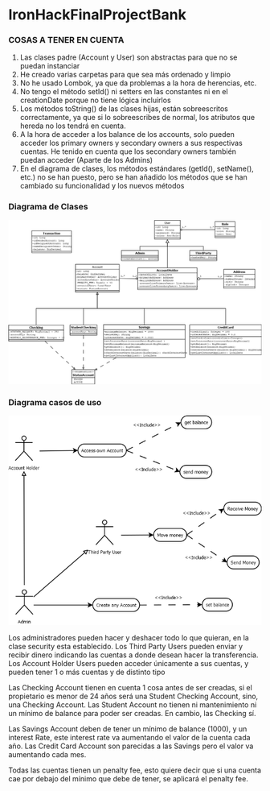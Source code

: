 # IronHackFinalProjectBank

### COSAS A TENER EN CUENTA

1. Las clases padre (Account y User) son abstractas para que no se puedan instanciar
2. He creado varias carpetas para que sea más ordenado y limpio
3. No he usado Lombok, ya que da problemas a la hora de herencias, etc.
4. No tengo el método setId() ni setters en las constantes ni en el creationDate porque no tiene lógica incluirlos
5. Los métodos toString() de las clases hijas, están sobreescritos correctamente, ya que si lo sobreescribes de normal, los atributos que hereda no los tendrá en cuenta.
6. A la hora de acceder a los balance de los accounts, solo pueden acceder los primary owners y secondary owners a sus respectivas cuentas. He tenido en cuenta que los secondary owners también puedan acceder (Aparte de los Admins)
7. En el diagrama de clases, los métodos estándares (getId(), setName(), etc.) no se han puesto, pero se han añadido los métodos que se han cambiado su funcionalidad y los nuevos métodos

### Diagrama de Clases
![](DiagramaDeClasesBanco.png)
### Diagrama casos de uso
![](DiagramaCasosDeUsoBanco.png)

Los administradores pueden hacer y deshacer todo lo que quieran, en la clase security esta establecido.
Los Third Party Users pueden enviar y recibir dinero indicando las cuentas a donde desean hacer la transferencia.
Los Account Holder Users pueden acceder únicamente a sus cuentas, y pueden tener 1 o más cuentas y de distinto tipo

Las Checking Account tienen en cuenta 1 cosa antes de ser creadas, si el propietario es menor de 24 años será una Student Checking Account, sino, una Checking Account.
Las Student Account no tienen ni mantenimiento ni un mínimo de balance para poder ser creadas. En cambio, las Checking sí.

Las Savings Account deben de tener un mínimo de balance (1000), y un interest Rate, este interest rate va aumentando el valor de la cuenta cada año.
Las Credit Card Account son parecidas a las Savings pero el valor va aumentando cada mes.

Todas las cuentas tienen un penalty fee, esto quiere decir que si una cuenta cae por debajo del mínimo que debe de tener, se aplicará el penalty fee.